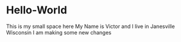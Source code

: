 # Hello-World
This is my small space here
My Name is Victor and I live in Janesville Wisconsin
I am making some new changes 
